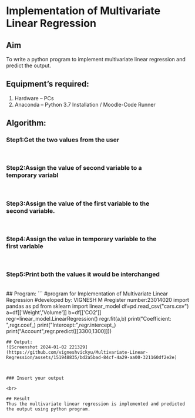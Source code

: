 # Implementation of Multivariate Linear Regression
## Aim
To write a python program to implement multivariate linear regression and predict the output.
## Equipment’s required:
1.	Hardware – PCs
2.	Anaconda – Python 3.7 Installation / Moodle-Code Runner
## Algorithm:
### Step1:Get the two values from the user
<br>

### Step2:Assign the value of second variable to a temporary variabl
<br>

### Step3:Assign the value of the first variable to the second variable.
<br>

### Step4:Assign the value in temporary variable to the first variable
<br>

### Step5:Print both the values it would be interchanged
<br>
## Program:
```
#program for Implementation of Multivariate Linear Regression
#developed by: VIGNESH M
#register number:23014020
import pandas as pd
from sklearn import linear_model
df=pd.read_csv("cars.csv")
a=df[['Weight','Volume']]
b=df[['CO2']]
regr=linear_model.LinearRegression()
regr.fit(a,b)
print("Coefficient: ",regr.coef_)
print("Intercept:",regr.intercept_)
print("Account",regr.predict([[3300,1300]]))





```
## Output:
![Screenshot 2024-01-02 221329](https://github.com/vigneshvickyu/Multivariate-Linear-Regression/assets/151948835/bd2a5bad-84cf-4a29-aa00-321160df2e2e)



### Insert your output

<br>

## Result
Thus the multivariate linear regression is implemented and predicted the output using python program.
